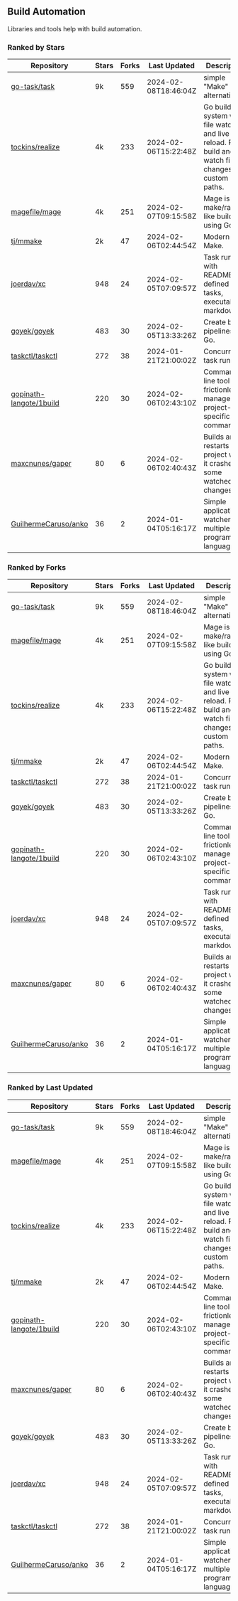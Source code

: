 ## Build Automation

Libraries and tools help with build automation.

### Ranked by Stars

| Repository | Stars | Forks | Last Updated | Description | 
|------------|-------|-------|--------------|-------------|
| [go-task/task](https://github.com/go-task/task) | 9k | 559 | 2024-02-08T18:46:04Z |  simple "Make" alternative. |
| [tockins/realize](https://github.com/tockins/realize) | 4k | 233 | 2024-02-06T15:22:48Z |  Go build a system with file watchers and live to reload. Run, build and watch file changes with custom paths. |
| [magefile/mage](https://github.com/magefile/mage) | 4k | 251 | 2024-02-07T09:15:58Z |  Mage is a make/rake-like build tool using Go. |
| [tj/mmake](https://github.com/tj/mmake) | 2k | 47 | 2024-02-06T02:44:54Z |  Modern Make. |
| [joerdav/xc](https://github.com/joerdav/xc) | 948 | 24 | 2024-02-05T07:09:57Z |  Task runner with README.md defined tasks, executable markdown. |
| [goyek/goyek](https://github.com/goyek/goyek) | 483 | 30 | 2024-02-05T13:33:26Z |  Create build pipelines in Go. |
| [taskctl/taskctl](https://github.com/taskctl/taskctl) | 272 | 38 | 2024-01-21T21:00:02Z |  Concurrent task runner. |
| [gopinath-langote/1build](https://github.com/gopinath-langote/1build) | 220 | 30 | 2024-02-06T02:43:10Z |  Command line tool to frictionlessly manage project-specific commands. |
| [maxcnunes/gaper](https://github.com/maxcnunes/gaper) | 80 | 6 | 2024-02-06T02:40:43Z |  Builds and restarts a Go project when it crashes or some watched file changes. |
| [GuilhermeCaruso/anko](https://github.com/GuilhermeCaruso/anko) | 36 | 2 | 2024-01-04T05:16:17Z |  Simple application watcher for multiple programming languages. |

### Ranked by Forks

| Repository | Stars | Forks | Last Updated | Description | 
|------------|-------|-------|--------------|-------------|
| [go-task/task](https://github.com/go-task/task) | 9k | 559 | 2024-02-08T18:46:04Z |  simple "Make" alternative. |
| [magefile/mage](https://github.com/magefile/mage) | 4k | 251 | 2024-02-07T09:15:58Z |  Mage is a make/rake-like build tool using Go. |
| [tockins/realize](https://github.com/tockins/realize) | 4k | 233 | 2024-02-06T15:22:48Z |  Go build a system with file watchers and live to reload. Run, build and watch file changes with custom paths. |
| [tj/mmake](https://github.com/tj/mmake) | 2k | 47 | 2024-02-06T02:44:54Z |  Modern Make. |
| [taskctl/taskctl](https://github.com/taskctl/taskctl) | 272 | 38 | 2024-01-21T21:00:02Z |  Concurrent task runner. |
| [goyek/goyek](https://github.com/goyek/goyek) | 483 | 30 | 2024-02-05T13:33:26Z |  Create build pipelines in Go. |
| [gopinath-langote/1build](https://github.com/gopinath-langote/1build) | 220 | 30 | 2024-02-06T02:43:10Z |  Command line tool to frictionlessly manage project-specific commands. |
| [joerdav/xc](https://github.com/joerdav/xc) | 948 | 24 | 2024-02-05T07:09:57Z |  Task runner with README.md defined tasks, executable markdown. |
| [maxcnunes/gaper](https://github.com/maxcnunes/gaper) | 80 | 6 | 2024-02-06T02:40:43Z |  Builds and restarts a Go project when it crashes or some watched file changes. |
| [GuilhermeCaruso/anko](https://github.com/GuilhermeCaruso/anko) | 36 | 2 | 2024-01-04T05:16:17Z |  Simple application watcher for multiple programming languages. |

### Ranked by Last Updated

| Repository | Stars | Forks | Last Updated | Description | 
|------------|-------|-------|--------------|-------------|
| [go-task/task](https://github.com/go-task/task) | 9k | 559 | 2024-02-08T18:46:04Z |  simple "Make" alternative. |
| [magefile/mage](https://github.com/magefile/mage) | 4k | 251 | 2024-02-07T09:15:58Z |  Mage is a make/rake-like build tool using Go. |
| [tockins/realize](https://github.com/tockins/realize) | 4k | 233 | 2024-02-06T15:22:48Z |  Go build a system with file watchers and live to reload. Run, build and watch file changes with custom paths. |
| [tj/mmake](https://github.com/tj/mmake) | 2k | 47 | 2024-02-06T02:44:54Z |  Modern Make. |
| [gopinath-langote/1build](https://github.com/gopinath-langote/1build) | 220 | 30 | 2024-02-06T02:43:10Z |  Command line tool to frictionlessly manage project-specific commands. |
| [maxcnunes/gaper](https://github.com/maxcnunes/gaper) | 80 | 6 | 2024-02-06T02:40:43Z |  Builds and restarts a Go project when it crashes or some watched file changes. |
| [goyek/goyek](https://github.com/goyek/goyek) | 483 | 30 | 2024-02-05T13:33:26Z |  Create build pipelines in Go. |
| [joerdav/xc](https://github.com/joerdav/xc) | 948 | 24 | 2024-02-05T07:09:57Z |  Task runner with README.md defined tasks, executable markdown. |
| [taskctl/taskctl](https://github.com/taskctl/taskctl) | 272 | 38 | 2024-01-21T21:00:02Z |  Concurrent task runner. |
| [GuilhermeCaruso/anko](https://github.com/GuilhermeCaruso/anko) | 36 | 2 | 2024-01-04T05:16:17Z |  Simple application watcher for multiple programming languages. |

